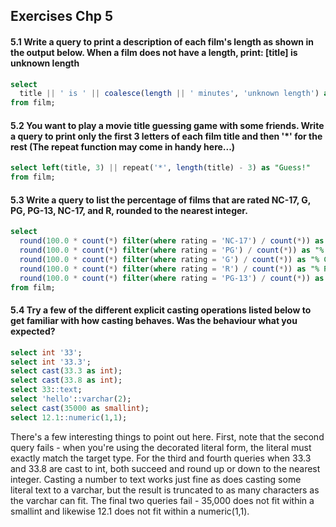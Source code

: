 ## Exercises Chp 5


#### 5.1 Write a query to print a description of each film's length as shown in the output below. When a film does not have a length, print: [title] is unknown length

```sql
select
  title || ' is ' || coalesce(length || ' minutes', 'unknown length') as length_desc 
from film;
```

#### 5.2 You want to play a movie title guessing game with some friends. Write a query to print only the first 3 letters of each film title and then '*' for the rest (The repeat function may come in handy here...)

```sql
select left(title, 3) || repeat('*', length(title) - 3) as "Guess!"
from film;
```

#### 5.3 Write a query to list the percentage of films that are rated NC-17, G, PG, PG-13, NC-17, and R, rounded to the nearest integer.

```sql
select
  round(100.0 * count(*) filter(where rating = 'NC-17') / count(*)) as "% NC-17",
  round(100.0 * count(*) filter(where rating = 'PG') / count(*)) as "% PG",
  round(100.0 * count(*) filter(where rating = 'G') / count(*)) as "% G",
  round(100.0 * count(*) filter(where rating = 'R') / count(*)) as "% R",
  round(100.0 * count(*) filter(where rating = 'PG-13') / count(*)) as "% PG-13"
from film; 
```

#### 5.4 Try a few of the different explicit casting operations listed below to get familiar with how casting behaves. Was the behaviour what you expected?

```sql
select int '33';
select int '33.3';
select cast(33.3 as int);
select cast(33.8 as int);
select 33::text;
select 'hello'::varchar(2);
select cast(35000 as smallint);
select 12.1::numeric(1,1);
```

There's a few interesting things to point out here. First, note that the second query fails - when you're using the decorated literal form, the literal must exactly match the target type. For the third and fourth queries when 33.3 and 33.8 are cast to int, both succeed and round up or down to the nearest integer. Casting a number to text works just fine as does casting some literal text to a varchar, but the result is truncated to as many characters as the varchar can fit. The final two queries fail - 35,000 does not fit within a smallint and likewise 12.1 does not fit within a numeric(1,1).

#### 

```sql

```

#### 

```sql

```

#### 

```sql

```

#### 

```sql

```

#### 

```sql

```

#### 

```sql

```
